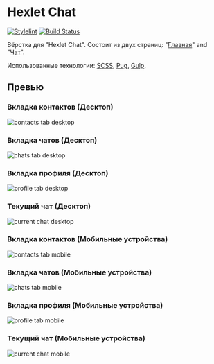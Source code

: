 # Hexlet Chat
[![Stylelint](https://github.com/VilerIT/hexlet-chat/actions/workflows/stylelint.yml/badge.svg)](https://github.com/VilerIT/hexlet-chat/actions/workflows/stylelint.yml)
[![Build Status](https://app.travis-ci.com/VilerIT/hexlet-chat.svg?branch=main)](https://app.travis-ci.com/VilerIT/hexlet-chat)

Вёрстка для "Hexlet Chat". Состоит из двух страниц: "[Главная](https://viler-hexletchat.surge.sh/)" and "[Чат](https://viler-hexletchat.surge.sh/chat.html)".

Использованные технологии: [SCSS](https://sass-lang.com/), [Pug](https://pugjs.org/), [Gulp](https://gulpjs.com/).

## Превью

### Вкладка контактов (Десктоп)
![contacts tab desktop](./assets/images/contacts-tab-capture-desktop.png)

### Вкладка чатов (Десктоп)
![chats tab desktop](./assets/images/chats-tab-capture-desktop.png)

### Вкладка профиля (Десктоп)
![profile tab desktop](./assets/images/profile-tab-capture-desktop.png)

### Текущий чат (Десктоп)
![current chat desktop](./assets/images/current-chat-capture-desktop.png)

### Вкладка контактов (Мобильные устройства)
![contacts tab mobile](./assets/images/contacts-tab-capture-mobile.png)

### Вкладка чатов (Мобильные устройства)
![chats tab mobile](./assets/images/chats-tab-capture-mobile.png)

### Вкладка профиля (Мобильные устройства)
![profile tab mobile](./assets/images/profile-tab-capture-mobile.png)

### Текущий чат (Мобильные устройства)
![current chat mobile](./assets/images/current-chat-capture-mobile.png)
